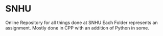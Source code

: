 # SNHU
Online Repository for all things done at SNHU
Each Folder represents an assignment. Mostly done in CPP with an addition of Python in some. 
